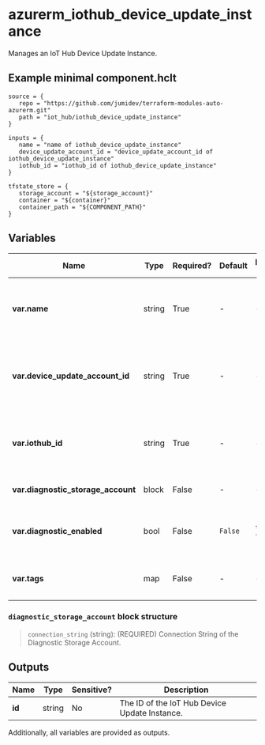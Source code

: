 # azurerm_iothub_device_update_instance

Manages an IoT Hub Device Update Instance.

## Example minimal component.hclt

```hcl
source = {
   repo = "https://github.com/jumidev/terraform-modules-auto-azurerm.git" 
   path = "iot_hub/iothub_device_update_instance" 
}

inputs = {
   name = "name of iothub_device_update_instance" 
   device_update_account_id = "device_update_account_id of iothub_device_update_instance" 
   iothub_id = "iothub_id of iothub_device_update_instance" 
}

tfstate_store = {
   storage_account = "${storage_account}" 
   container = "${container}" 
   container_path = "${COMPONENT_PATH}" 
}

```

## Variables

| Name | Type | Required? |  Default  |  possible values |  Description |
| ---- | ---- | --------- |  ----------- | ----------- | ----------- |
| **var.name** | string | True | -  |  -  |  Specifies the name which should be used for this IoT Hub Device Update Instance. Changing this forces a new resource to be created. | 
| **var.device_update_account_id** | string | True | -  |  -  |  Specifies the ID of the IoT Hub Device Update Account where the IoT Hub Device Update Instance exists. Changing this forces a new resource to be created. | 
| **var.iothub_id** | string | True | -  |  -  |  Specifies the ID of the IoT Hub associated with the IoT Hub Device Update Instance. Changing this forces a new resource to be created. | 
| **var.diagnostic_storage_account** | block | False | -  |  -  |  A `diagnostic_storage_account` block. | 
| **var.diagnostic_enabled** | bool | False | `False`  |  `true`, `false`  |  Whether the diagnostic log collection is enabled. Possible values are `true` and `false`. Defaults to `false`. | 
| **var.tags** | map | False | -  |  -  |  A mapping of tags which should be assigned to the IoT Hub Device Update Instance. | 

### `diagnostic_storage_account` block structure

>`connection_string` (string): (REQUIRED) Connection String of the Diagnostic Storage Account.



## Outputs

| Name | Type | Sensitive? | Description |
| ---- | ---- | --------- | --------- |
| **id** | string | No  | The ID of the IoT Hub Device Update Instance. | 

Additionally, all variables are provided as outputs.
